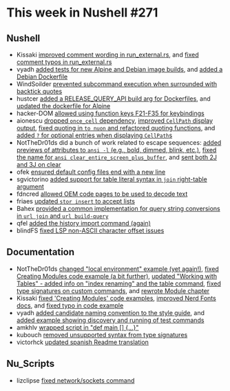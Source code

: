 # This week in Nushell #271

## Nushell

- Kissaki [improved comment wording in run_external.rs](https://github.com/nushell/nushell/pull/14230), and [fixed comment typos in run_external.rs](https://github.com/nushell/nushell/pull/14229)
- vyadh [added tests for new Alpine and Debian image builds](https://github.com/nushell/nushell/pull/14225), and [added a Debian Dockerfile](https://github.com/nushell/nushell/pull/14193)
- WindSoilder [prevented subcommand execution when surrounded with backtick quotes](https://github.com/nushell/nushell/pull/14210)
- hustcer [added a RELEASE_QUERY_API build arg for Dockerfiles](https://github.com/nushell/nushell/pull/14209), and [updated the dockerfile for Alpine](https://github.com/nushell/nushell/pull/14191)
- hacker-DOM [allowed using function keys F21-F35 for keybindings](https://github.com/nushell/nushell/pull/14201)
- aionescu [dropped `once_cell` dependency](https://github.com/nushell/nushell/pull/14198), [improved `CellPath` display output](https://github.com/nushell/nushell/pull/14197), [fixed quoting in `to nuon` and refactored quoting functions](https://github.com/nushell/nushell/pull/14180), and [added `?` for optional entries when displaying `CellPath`s](https://github.com/nushell/nushell/pull/14042)
- NotTheDr01ds did a bunch of work related to escape sequences: [added previews of attributes to `ansi -l` (e.g., bold, dimmed, blink, etc.)](https://github.com/nushell/nushell/pull/14196), [fixed the name for `ansi clear_entire_screen_plus_buffer`](https://github.com/nushell/nushell/pull/14184), and [sent both 2J and 3J on clear](https://github.com/nushell/nushell/pull/14181)
- ofek [ensured default config files end with a new line](https://github.com/nushell/nushell/pull/14192)
- sgvictorino [added support for table literal syntax in `join` right-table argument](https://github.com/nushell/nushell/pull/14190)
- fdncred [allowed OEM code pages to be used to decode text](https://github.com/nushell/nushell/pull/14187)
- friaes [updated `stor insert` to accept lists](https://github.com/nushell/nushell/pull/14175)
- Bahex [provided a common implementation for query string conversions in `url join` and `url build-query`](https://github.com/nushell/nushell/pull/14173)
- qfel [added the history import command (again)](https://github.com/nushell/nushell/pull/14083)
- blindFS [fixed LSP non-ASCII character offset issues](https://github.com/nushell/nushell/pull/14002)

## Documentation

- NotTheDr01ds [changed "local environment" example (yet again!)](https://github.com/nushell/nushell.github.io/pull/1612), [fixed Creating Modules code example (a bit further)](https://github.com/nushell/nushell.github.io/pull/1610), [updated "Working with Tables" - added info on "index renaming" and the table command](https://github.com/nushell/nushell.github.io/pull/1600), [fixed type signatures on custom commands](https://github.com/nushell/nushell.github.io/pull/1598), and [rewrote Module chapter](https://github.com/nushell/nushell.github.io/pull/1597)
- Kissaki [fixed 'Creating Modules' code examples](https://github.com/nushell/nushell.github.io/pull/1609), [improved Nerd Fonts docs](https://github.com/nushell/nushell.github.io/pull/1607), and [fixed typo in code example](https://github.com/nushell/nushell.github.io/pull/1606)
- vyadh [added candidate naming convention to the style guide](https://github.com/nushell/nushell.github.io/pull/1601), and [added example showing discovery and running of test commands](https://github.com/nushell/nushell.github.io/pull/1594)
- amkhlv [wrapped script in "def main [] {...}"](https://github.com/nushell/nushell.github.io/pull/1599)
- kubouch [removed unsupported syntax from type signatures](https://github.com/nushell/nushell.github.io/pull/1596)
- victorhck [updated spanish Readme translation](https://github.com/nushell/nushell.github.io/pull/1589)

## Nu_Scripts

- lizclipse [fixed network/sockets command](https://github.com/nushell/nu_scripts/pull/978)
